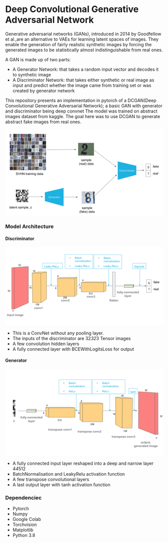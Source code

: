 # Deep Convolutional Generative Adversarial Network

Generative adversarial networks (GANs), introduced in 2014 by Goodfellow et al.,are
an alternative to VAEs for learning latent spaces of images. They enable the generation
of fairly realistic synthetic images by forcing the generated images to be statistically
almost indistinguishable from real ones.

A GAN is made up of two parts:
* A Generator Network: that takes a random input vector and decodes it to synthetic image
* A Discriminator Network: that takes either synthetic or real image as input and predict whether the image came from training set or was created by generator network

This repository presents an implementation in pytorch of a DCGAN(Deep Convolutional Generative Adversarial Network); a basic GAN with generator and discriminator being deep convnet
The model was trained on abstract images dataset from kaggle. The goal here was to use DCGAN to generate abstract  fake images from real ones.

![alt text](https://github.com/MisterEkole/DC_GAN/blob/master/assets/svhn_dcgan.png)

### Model Architecture


#### Discriminator

![alt text](https://github.com/MisterEkole/DC_GAN/blob/master/assets/conv_discriminator.png)

* This is a ConvNet without any pooling layer.
* The inputs of the discriminator are 32*32*3 Tensor images
* A few convolution hidden layers
* A fully connected layer with BCEWithLogitsLoss for output

#### Generator

![alt text](https://github.com/MisterEkole/DC_GAN/blob/master/assets/conv_generator.png)
* A fully connected input layer reshaped into a deep and narrow layer 4*4*512
* BatchNormalisation and LeakyRelu activation function
* A few transpose convolutional layers
* A last output layer with tanh activation function

### Dependenciec
* Pytorch
* Numpy
* Google Colab
* Torchvision
* Matplotlib
* Python 3.8
